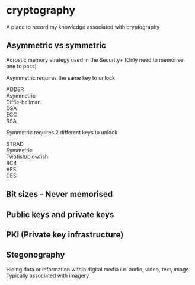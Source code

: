 # cryptography
A place to record my knowledge associated with cryptography

## Asymmetric vs symmetric
Acrostic memory strategy used in the Security+ (Only need to memorise one to pass)

Asymmetric requires the same key to unlock

ADDER
<br>
Asymmetric
<br>
Diffie-hellman
<br>
DSA
<br>
ECC
<br>
RSA

Symmetric requires 2 different keys to unlock

STRAD
<br>
Symmetric
<br>
Twofish/blowfish
<br>
RC4
<br>
AES
<br>
DES

## Bit sizes - Never memorised

## Public keys and private keys

## PKI (Private key infrastructure)

## Stegonography
Hiding data or information within digital media i.e. audio, video, text, image
Typically associated with imagery

